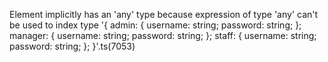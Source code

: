 Element implicitly has an 'any' type because expression of type 'any' can't be used to index type '{ admin: { username: string; password: string; }; manager: { username: string; password: string; }; staff: { username: string; password: string; }; }'.ts(7053)
